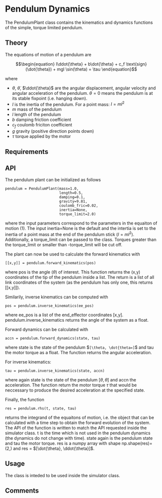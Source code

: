 #  Pendulum Dynamics #

The PendulumPlant class contains the kinematics and dynamics functions of the simple, torque limited pendulum.

## Theory #

The equations of motion of a pendulum are

```math
\begin{equation}
I\ddot{\theta} + b\dot{\theta} + c_f \text{sign}(\dot{\theta}) + mgl \sin(\theta) = \tau
\end{equation}
```

where

- $`\theta`$, $`\dot{\theta}`$, $`\ddot{\theta}`$ are the angular displacement, angular velocity and angular acceleration of the pendulum. $`\theta=0`$ means the pendulum is at its stable fixpoint (i.e. hanging down).
- $`I`$ is the inertia of the pendulum. For a point mass: $`I=ml^2`$
- $`m`$ mass of the pendulum
- $`l`$ length of the pendulum
- $`b`$ damping friction coefficient
- $`c_f`$ coulomb friciton coefficient
- $`g`$ gravity (positive direction points down)
- $`\tau`$ torque applied by the motor



## Requirements #



## API #

The pendulum plant can be initialized as follows

    pendulum = PendulumPlant(mass=1.0,
                             length=0.5,
                             damping=0.1,
                             gravity=9.81,
                             coulomb_fric=0.02,
                             inertia=None,
                             torque_limit=2.0)

where the input parameters correspond to the parameters in the equaiton of motion (1). The input inertia=None is the default and the intertia is set to the inertia of a point mass at the end of the pendulum stick ($`I=ml^2`$). Additionally, a torque_limit can be passed to the class. Torques greater than the torque_limit or smaller than -torque_limit will be cut off.

The plant can now be used to calculate the forward kinematics with

    [[x,y]] = pendulum.forward_kinematics(pos)

where pos is the angle ($`\theta`$) of interest. This function returns the (x,y) coordinates of the tip of the pendulum inside a list. The return is a list of all link coordinates of the system (as the pendulum has only one, this returns [[x,y]]).

Similarily, inverse kinematics can be computed with

    pos = pendulum.inverse_kinematics(ee_pos)

where ee_pos is a list of the end_effector coordinates [x,y]. pendulum.inverse_kinematics returns the angle of the system as a float.

Forward dynamics can be calculated with

    accn = pendulum.forward_dynamics(state, tau)

where state is the state of the pendulum $`[\theta, \dot{theta=]`$ and tau the motor torque as a float. The function returns the angular acceleration.

For inverse kinematics:

    tau = pendulum.inverse_kinematics(state, accn)

where again state is the state of the pendulum $`[\theta, \dot{\theta}]`$ and accn the acceleration. The function return the motor torque $`\tau`$ that would be neccessary to produce the desired acceleration at the specified state.

Finally, the function

    res = pendulum.rhs(t, state, tau)

returns the integrand of the equaitons of motion, i.e. the object that can be calculated with a time step to obtain the forward evolution of the system. The API of the function is written to match the API requested inside the simulator class.
t is the time which is not used in the pendulum dynamics (the dynamics do not change with time). state again is the pendulum state and tau the motor torque. res is a numpy array with shape np.shape(res)=(2,) and res = $`[\dot{\theta}, \ddot{\theta}]`$.


## Usage #

The class is inteded to be used inside the simulator class.


## Comments #

